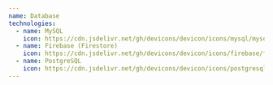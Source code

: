 ```yaml
---
name: Database
technologies:
  - name: MySQL
    icon: https://cdn.jsdelivr.net/gh/devicons/devicon/icons/mysql/mysql-original.svg
  - name: Firebase (Firestore)
    icon: https://cdn.jsdelivr.net/gh/devicons/devicon/icons/firebase/firebase-plain.svg
  - name: PostgreSQL
    icon: https://cdn.jsdelivr.net/gh/devicons/devicon/icons/postgresql/postgresql-original.svg
---
```

